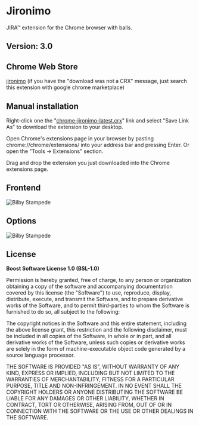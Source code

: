 Jironimo
===============

JIRA&trade; extension for the Chrome browser with balls.

Version: 3.0
-------------

Chrome Web Store
-------------
[jironimo](https://chrome.google.com/webstore/detail/jironimo/bplmocfiilcboedgegkcndbngiicdihl) (if you have the "download was not a CRX" message, just search this extension with google chrome marketplace)

Manual installation
-------------
Right-click one the "[chrome-jironimo-latest.crx](https://raw.github.com/kkamkou/chrome-jironimo/master/build/chrome-jironimo-latest.crx)" link and select "Save Link As" to download the extension to your desktop.

Open Chrome's extensions page in your browser by pasting chrome://chrome/extensions/ into your address bar and pressing Enter. Or open the "Tools -> Extensions" section.

Drag and drop the extension you just downloaded into the Chrome extensions page.

Frontend
-------------
![Bilby Stampede](https://raw.github.com/kkamkou/chrome-jironimo/gh-pages/images/jironimo-frontend.jpg)

Options
-------------
![Bilby Stampede](https://raw.github.com/kkamkou/chrome-jironimo/gh-pages/images/jironimo-options.jpg)

License
-------------
**Boost Software License 1.0 (BSL-1.0)**

Permission is hereby granted, free of charge, to any person or organization obtaining a copy of the software and accompanying documentation covered by this license (the "Software") to use, reproduce, display, distribute, execute, and transmit the Software, and to prepare derivative works of the Software, and to permit third-parties to whom the Software is furnished to do so, all subject to the following:

The copyright notices in the Software and this entire statement, including the above license grant, this restriction and the following disclaimer, must be included in all copies of the Software, in whole or in part, and all derivative works of the Software, unless such copies or derivative works are solely in the form of machine-executable object code generated by a source language processor.

THE SOFTWARE IS PROVIDED "AS IS", WITHOUT WARRANTY OF ANY KIND, EXPRESS OR IMPLIED, INCLUDING BUT NOT LIMITED TO THE WARRANTIES OF MERCHANTABILITY, FITNESS FOR A PARTICULAR PURPOSE, TITLE AND NON-INFRINGEMENT. IN NO EVENT SHALL THE COPYRIGHT HOLDERS OR ANYONE DISTRIBUTING THE SOFTWARE BE LIABLE FOR ANY DAMAGES OR OTHER LIABILITY, WHETHER IN CONTRACT, TORT OR OTHERWISE, ARISING FROM, OUT OF OR IN CONNECTION WITH THE SOFTWARE OR THE USE OR OTHER DEALINGS IN THE SOFTWARE.
